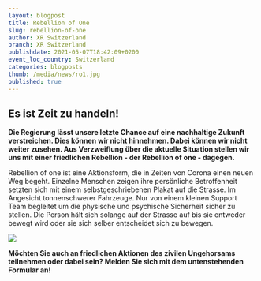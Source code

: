 ```yaml
---
layout: blogpost
title: Rebellion of One
slug: rebellion-of-one
author: XR Switzerland
branch: XR Switzerland
publishdate: 2021-05-07T18:42:09+0200
event_loc_country: Switzerland
categories: blogposts
thumb: /media/news/ro1.jpg
published: true
---
```

## Es ist Zeit zu handeln!

**Die Regierung lässt unsere letzte Chance auf eine nachhaltige Zukunft verstreichen. Dies können wir nicht hinnehmen. Dabei können wir nicht weiter zusehen. Aus Verzweiflung über die aktuelle Situation stellen wir uns mit einer friedlichen Rebellion - der Rebellion of one - dagegen.**

Rebellion of one ist eine  Aktionsform, die in Zeiten von Corona einen neuen Weg begeht. Einzelne Menschen zeigen ihre persönliche Betroffenheit setzten sich mit einem selbstgeschriebenen Plakat auf die Strasse. Im Angesicht tonnenschwerer Fahrzeuge. Nur von einem kleinen Support Team begleitet um die physische und psychische Sicherheit sicher zu stellen. Die Person hält sich solange auf der Strasse auf bis sie entweder bewegt wird oder sie sich selber entscheidet sich zu bewegen.

![](/assets/img/posts/ro1.jpg)

**Möchten Sie auch an friedlichen Aktionen des zivilen Ungehorsams teilnehmen oder dabei sein? Melden Sie sich mit dem untenstehenden Formular an!**
